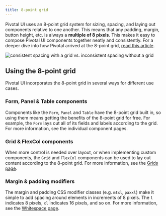 ```yaml
---
title: 8-point grid
---
```


Pivotal UI uses an 8-point grid system for sizing, spacing, and laying out components relative to one another. This means that any padding, margin, button height, etc. is always a **multiple of 8 pixels**. This makes it easy to compose Pivotal UI components together neatly and consistently. For a deeper dive into how Pivotal arrived at the 8-point grid, [read this article](https://builttoadapt.io/intro-to-the-8-point-grid-system-d2573cde8632).

![consistent spacing with a grid vs. inconsistent spacing without a grid](https://cdn-images-1.medium.com/max/2000/1*Kcx60oAWZioon-V_RR-IQA.png)

## Using the 8-point grid

Pivotal UI incorporates the 8-point grid in several ways for different use cases.

### Form, Panel & Table components

Components like the `Form`, `Panel` and `Table` have the 8-point grid built in, so using them means getting the benefits of the 8-point grid for free. For example, the `Form` lays out all of its fields and labels according to the grid. For more information, see the individual component pages.

### Grid & FlexCol components

When more control is needed over layout, or when implementing custom components, the `Grid` and `FlexCol` components can be used to lay out content according to the 8-point grid. For more information, see the [Grids page](/components/grids).

### Margin & padding modifiers

The margin and padding CSS modifier classes (e.g. `mtxl`, `paxxl`) make it simple to add spacing around elements in increments of 8 pixels. The `l` indicates 8 pixels, `xl` indicates 16 pixels, and so on. For more information, see the [Whitespace page](/modifiers/whitespace).

